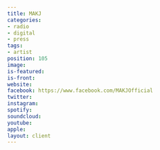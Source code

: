 ```yaml
---
title: MAKJ
categories:
- radio
- digital
- press
tags:
- artist
position: 105
image: 
is-featured: 
is-front: 
website: 
facebook: https://www.facebook.com/MAKJOfficial
twitter: 
instagram: 
spotify: 
soundcloud: 
youtube: 
apple: 
layout: client
---
```



